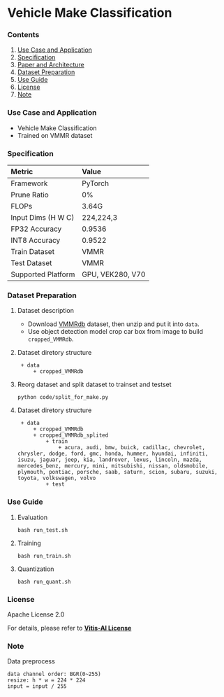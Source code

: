 # Vehicle Make Classification


### Contents
1. [Use Case and Application](#Use-Case-and-Application)
2. [Specification](#Specification)
3. [Paper and Architecture](#Paper-and-Architecture)
4. [Dataset Preparation](#Dataset-Preparation)
5. [Use Guide](#Use-Guide)
6. [License](#License)
7. [Note](#Note)


### Use Case and Application

   - Vehicle Make Classification
   - Trained on VMMR dataset
   
   
### Specification

| Metric             | Value                                   |
| :----------------- | :-------------------------------------- |
| Framework          | PyTorch                                 |
| Prune Ratio        | 0%                                      |
| FLOPs              | 3.64G                                   |
| Input Dims (H W C) | 224,224,3                               |
| FP32 Accuracy      | 0.9536                                  |
| INT8 Accuracy      | 0.9522                                  |
| Train Dataset      | VMMR                                    |
| Test Dataset       | VMMR                                    |
| Supported Platform | GPU, VEK280, V70                        |
  
 
### Dataset Preparation

1. Dataset description
    - Download [VMMRdb](https://github.com/faezetta/VMMRdb) dataset, then unzip and put it into `data`.
    - Use object detection model crop car box from image to build `cropped_VMMRdb`.

2. Dataset diretory structure
   ```
    + data
        + cropped_VMMRdb
    ```
3. Reorg dataset and split dataset to trainset and testset
    ```
    python code/split_for_make.py
    ```
4. Dataset diretory structure
   ```
    + data
        + cropped_VMMRdb
        + cropped_VMMRdb_splited
            + train
                + acura, audi, bmw, buick, cadillac, chevrolet, chrysler, dodge, ford, gmc, honda, hummer, hyundai, infiniti, isuzu, jaguar, jeep, kia, landrover, lexus, lincoln, mazda, mercedes_benz, mercury, mini, mitsubishi, nissan, oldsmobile, plymouth, pontiac, porsche, saab, saturn, scion, subaru, suzuki, toyota, volkswagen, volvo
            + test
    ```
    


### Use Guide

1. Evaluation
    ```shell
    bash run_test.sh
    ```
2. Training
    ```shell
    bash run_train.sh
    ```
3. Quantization
    ```shell
    bash run_quant.sh
    ```



### License

Apache License 2.0

For details, please refer to **[Vitis-AI License](https://github.com/Xilinx/Vitis-AI/blob/master/LICENSE)**


### Note

Data preprocess
  ```
  data channel order: BGR(0~255)                  
  resize: h * w = 224 * 224
  input = input / 255
  ``` 